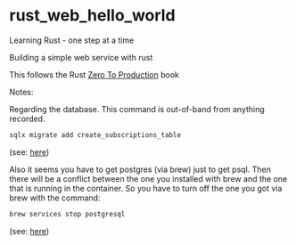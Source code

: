 # rust_web_hello_world
Learning Rust - one step at a time

Building a simple web service with rust

This follows the Rust [Zero To Production](https://www.lpalmieri.com/posts/2020-08-31-zero-to-production-3-5-html-forms-databases-integration-tests/) book

Notes:

Regarding the database.  This command is out-of-band from anything recorded.

``` bash
sqlx migrate add create_subscriptions_table
```
(see: [here](https://www.lpalmieri.com/posts/2020-08-31-zero-to-production-3-5-html-forms-databases-integration-tests/#:~:text=sqlx%20migrate%20add%20create_subscriptions_table))

Also it seems you have to get postgres (via brew) just to get psql.
Then there will be a conflict between the one you installed with brew and the one that is running in the container. So you have to turn off the one you got via brew with the command:

``` bash
brew services stop postgresql
```
(see: [here](https://stackoverflow.com/questions/34173451/stop-postgresql-service-on-mac-via-terminal#:~:text=brew%20services%20stop%20postgresql))

